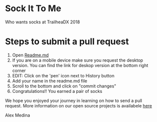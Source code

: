 # Sock It To Me

Who wants socks at TrailheaDX 2018


<h1>Steps to submit a pull request</h1>

1) Open [Readme.md](https://github.com/salesforce/sock-it-to-me/blob/master/README.md)
2) If you are on a mobile device make sure you request the desktop version. You can find the link for deskop version at the bottom right corner
3) EDIT: Click on the 'pen' icon next to History button 
4) Add your name in the readme.md file
5) Scroll to the bottom and click on "commit changes" 
6) Congratulations!! You earned a pair of socks


We hope you enjoyed your journey in learning on how to send a pull request. More information on our open source projects is availabele [here](https://salesforce.github.io/)

Alex Medina 
